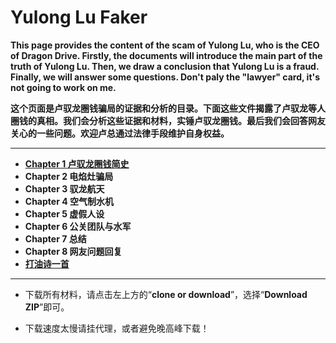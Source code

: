 # Yulong Lu Faker

**This page provides the content of the scam of Yulong Lu, who is the CEO of Dragon Drive. Firstly, the documents will introduce the main part of the truth of Yulong Lu. Then, we draw a conclusion that Yulong Lu is a fraud. Finally, we will answer some questions. Don't paly the "lawyer" card, it's not going to work on me.**

**这个页面是卢驭龙圈钱骗局的证据和分析的目录。下面这些文件揭露了卢驭龙等人圈钱的真相。我们会分析这些证据和材料，实锤卢驭龙圈钱。最后我们会回答网友关心的一些问题。欢迎卢总通过法律手段维护自身权益。**

------------

- **[Chapter 1 卢驭龙圈钱简史](https://github.com/luyulongfaker/luyulongfaker/blob/master/Chapter1.md "Chapter 1 卢驭龙圈钱简史")**
- **Chapter 2 电焰灶骗局**
- **Chapter 3 驭龙航天**
- **Chapter 4 空气制水机**
- **Chapter 5 虚假人设**
- **Chapter 6 公关团队与水军**
- **Chapter 7 总结**
- **Chapter 8 网友问题回复**
- **[打油诗一首](https://github.com/luyulongfaker/luyulongfaker/blob/master/打油诗一首.md "打油诗一首")**

------------

- 下载所有材料，请点击左上方的“**clone or download**”，选择“**Download ZIP**”即可。

- 下载速度太慢请挂代理，或者避免晚高峰下载！





